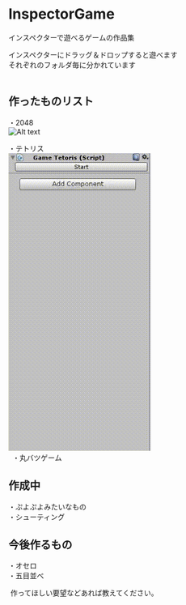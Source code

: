 # InspectorGame<br>
インスペクターで遊べるゲームの作品集<br>

インスペクターにドラッグ＆ドロップすると遊べます<br>
それぞれのフォルダ毎に分かれています<br>
  
  
作ったものリスト
-------------------------------  
・2048  
![Alt text](/InspectorGame/ExampleImage/Example_2048.gif)  
    
・テトリス  
![Alt text](/InspectorGame/ExampleImage/Example_Tetoris.gif)  
  
・丸バツゲーム


作成中 
-------------------------------   
・ぷよぷよみたいなもの     
・シューティング  
 
今後作るもの  
------------------------------- 
・オセロ  
・五目並べ  


  
  
  作ってほしい要望などあれば教えてください。
